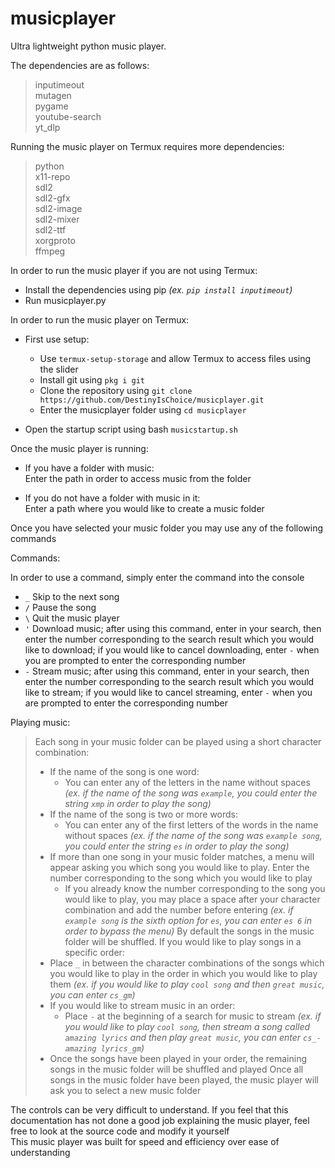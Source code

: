 # musicplayer
Ultra lightweight python music player.

The dependencies are as follows:

> inputimeout  
> mutagen  
> pygame  
> youtube-search  
> yt_dlp  

Running the music player on Termux requires more dependencies:

> python  
> x11-repo  
> sdl2  
> sdl2-gfx  
> sdl2-image  
> sdl2-mixer  
> sdl2-ttf  
> xorgproto  
> ffmpeg  

In order to run the music player if you are not using Termux:

* Install the dependencies using pip *(ex. `pip install inputimeout`)*  
* Run musicplayer.py  

In order to run the music player on Termux:

* First use setup:
  * Use `termux-setup-storage` and allow Termux to access files using the slider
  * Install git using `pkg i git`
  * Clone the repository using `git clone https://github.com/DestinyIsChoice/musicplayer.git`
  * Enter the musicplayer folder using `cd musicplayer`

* Open the startup script using bash `musicstartup.sh`

Once the music player is running:

* If you have a folder with music:  
    Enter the path in order to access music from the folder  
  
* If you do not have a folder with music in it:  
    Enter a path where you would like to create a music folder  

Once you have selected your music folder you may use any of the following commands  

Commands:  

  In order to use a command, simply enter the command into the console

  * `_` Skip to the next song  
  * `/` Pause the song  
  * `\` Quit the music player  
  * `'` Download music; after using this command, enter in your search, then enter the number corresponding to the search result which you would like to download; if you would like to cancel downloading, enter `-` when you are prompted to enter the corresponding number  
  * `-` Stream music; after using this command, enter in your search, then enter the number corresponding to the search result which you would like to stream; if you would like to cancel streaming, enter `-` when you are prompted to enter the corresponding number  

  Playing music:

  > Each song in your music folder can be played using a short character combination:
  > * If the name of the song is one word:
  >   * You can enter any of the letters in the name without spaces *(ex. if the name of the song was `example`, you could enter the string `xmp` in order to play the song)*
  > * If the name of the song is two or more words:
  >   * You can enter any of the first letters of the words in the name without spaces *(ex. if the name of the song was `example song`, you could enter the string `es` in order to play the song)*
  > * If more than one song in your music folder matches, a menu will appear asking you which song you would like to play. Enter the number corresponding to the song which you would like to play
  >   * If you already know the number corresponding to the song you would like to play, you may place a space after your character combination and add the number before entering *(ex. if `example song` is the sixth option for `es`, you can enter `es 6` in order to bypass the menu)*
  > By default the songs in the music folder will be shuffled. If you would like to play songs in a specific order:
  > * Place `_` in between the character combinations of the songs which you would like to play in the order in which you would like to play them *(ex. if you would like to play `cool song` and then `great music`, you can enter `cs_gm`)*
  > * If you would like to stream music in an order:
  >   * Place `-` at the beginning of a search for music to stream *(ex. if you would like to play `cool song`, then stream a song called `amazing lyrics` and then play `great music`, you can enter `cs_-amazing lyrics_gm`)*
  > * Once the songs have been played in your order, the remaining songs in the music folder will be shuffled and played
  > Once all songs in the music folder have been played, the music player will ask you to select a new music folder

The controls can be very difficult to understand. If you feel that this documentation has not done a good job explaining the music player, feel free to look at the source code and modify it yourself  
This music player was built for speed and efficiency over ease of understanding
